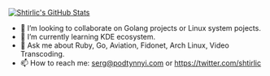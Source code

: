 <!--
**shtirlic/shtirlic** is a ✨ _special_ ✨ repository because its `README.md` (this file) appears on your GitHub profile.

Here are some ideas to get you started:

- 🔭 I’m currently working on ...
- 🌱 I’m currently learning ...
- 👯 I’m looking to collaborate on ...
- 🤔 I’m looking for help with ...
- 💬 Ask me about ...
- 📫 How to reach me: ...
- 😄 Pronouns: ...
- ⚡ Fun fact: ...
-->

[![Shtirlic's GitHub Stats](https://github-readme-stats-shtirlic.vercel.app/api?username=shtirlic&show_icons=true&count_private=true)](https://github.com/shtirlic)

- 👯 I’m looking to collaborate on Golang projects or Linux system pojects.
- 🌱 I’m currently learning KDE ecosystem.
- 💬 Ask me about Ruby, Go, Aviation, Fidonet, Arch Linux, Video Transcoding.
- 📫 How to reach me: serg@podtynnyi.com or https://twitter.com/shtirlic


